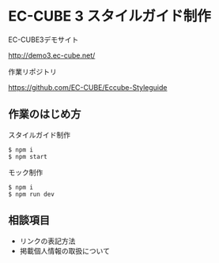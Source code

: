# EC-CUBE 3 スタイルガイド制作

EC-CUBE3デモサイト

http://demo3.ec-cube.net/

作業リポジトリ　

https://github.com/EC-CUBE/Eccube-Styleguide

## 作業のはじめ方

スタイルガイド制作

````
$ npm i 
$ npm start
````

モック制作

````
$ npm i 
$ npm run dev
````

## 相談項目

- リンクの表記方法
- 掲載個人情報の取扱について